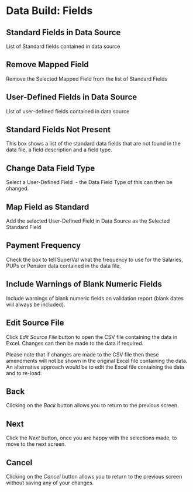 # Data Build: Fields



## Standard Fields in Data Source

List of Standard fields contained in data source

## Remove Mapped Field

Remove the Selected Mapped Field from the list of Standard Fields

## User-Defined Fields in Data Source

List of user-defined fields contained in data source

## Standard Fields Not Present

This box shows a list of the standard data fields that are not found in
the data file, a field description and a field type.

## Change Data Field Type

Select a User-Defined Field  - the Data Field Type of this can then be changed.

## Map Field as Standard

Add the selected User-Defined Field in Data Source as the Selected
Standard Field

## Payment Frequency

Check the box to tell SuperVal what the frequency to use for the
Salaries, PUPs or Pension data contained in the data file.

## Include Warnings of Blank Numeric Fields

Include warnings of blank numeric fields on validation report (blank
dates will always be included).

## Edit Source File

Click _Edit Source File_ button to open the CSV file containing the data
in Excel. Changes can then be made to the data if required.

Please note that if changes are made to the CSV file then these
amendments will not be shown in the original Excel file containing the
data. An alternative approach would be to edit the Excel file containing
the data and to re-load.

## Back

Clicking on the _Back_ button allows you to return to the previous screen.

## Next

Click the _Next_ button, once you are happy with the selections made, to
move to the next screen.

## Cancel

Clicking on the _Cancel_ button allows you to return to the previous
screen without saving any of your changes.